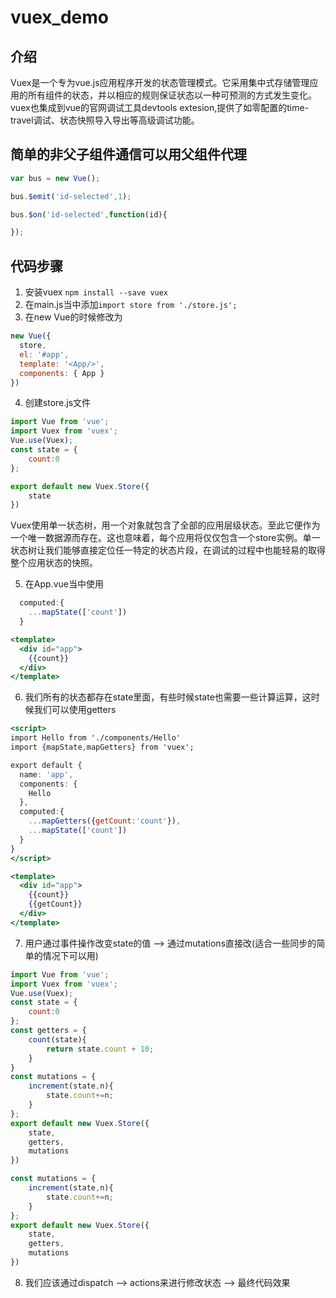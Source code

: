 # vuex_demo
## 介绍
Vuex是一个专为vue.js应用程序开发的状态管理模式。它采用集中式存储管理应用的所有组件的状态，并以相应的规则保证状态以一种可预测的方式发生变化。vuex也集成到vue的官网调试工具devtools extesion,提供了如零配置的time-travel调试、状态快照导入导出等高级调试功能。

## 简单的非父子组件通信可以用父组件代理

```jsx
var bus = new Vue();

bus.$emit('id-selected',1);

bus.$on('id-selected',function(id){

});
```


## 代码步骤
1. 安装vuex `npm install --save vuex`
2. 在main.js当中添加`import store from './store.js';`
3. 在new Vue的时候修改为

```jsx
new Vue({
  store,
  el: '#app',
  template: '<App/>',
  components: { App }
})
```

4. 创建store.js文件
```jsx
import Vue from 'vue';
import Vuex from 'vuex';
Vue.use(Vuex);
const state = {
    count:0
};

export default new Vuex.Store({
    state
})
```

Vuex使用单一状态树，用一个对象就包含了全部的应用层级状态。至此它便作为一个唯一数据源而存在。这也意味着，每个应用将仅仅包含一个store实例。单一状态树让我们能够直接定位任一特定的状态片段，在调试的过程中也能轻易的取得整个应用状态的快照。

5. 在App.vue当中使用

```jsx
  computed:{
    ...mapState(['count'])
  }
```

```jsx
<template>
  <div id="app">
    {{count}}
  </div>
</template>
```

6. 我们所有的状态都存在state里面，有些时候state也需要一些计算运算，这时候我们可以使用getters

```jsx
<script>
import Hello from './components/Hello'
import {mapState,mapGetters} from 'vuex';

export default {
  name: 'app',
  components: {
    Hello
  },
  computed:{
    ...mapGetters({getCount:'count'}),
    ...mapState(['count'])
  }
}
</script>
```

```jsx
<template>
  <div id="app">
    {{count}}
    {{getCount}}
  </div>
</template>
```

7. 用户通过事件操作改变state的值 --> 通过mutations直接改(适合一些同步的简单的情况下可以用)

```jsx
import Vue from 'vue';
import Vuex from 'vuex';
Vue.use(Vuex);
const state = {
    count:0
};
const getters = {
    count(state){
        return state.count + 10;
    }
}
const mutations = {
    increment(state,n){
        state.count+=n;
    }
};
export default new Vuex.Store({
    state,
    getters,
    mutations
})
```

```jsx
const mutations = {
    increment(state,n){
        state.count+=n;
    }
};
export default new Vuex.Store({
    state,
    getters,
    mutations
})
```

8. 我们应该通过dispatch --> actions来进行修改状态 --> 最终代码效果